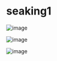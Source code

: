 # seaking1

![image](https://user-images.githubusercontent.com/76666447/135742628-41eeccf9-890f-4328-9492-db3480555ca0.png)


![image](https://user-images.githubusercontent.com/76666447/135742541-8db6ee60-9634-4131-aa91-ada531f4b048.png)


![image](https://user-images.githubusercontent.com/76666447/135742562-c5783002-c75a-4f2d-8cb4-9609a80e166c.png)
